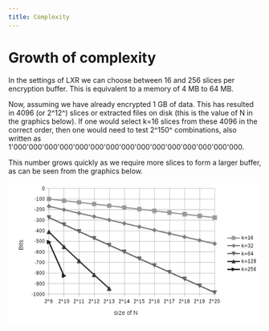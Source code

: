 ```yaml
---
title: Complexity
---
```


# Growth of complexity

In the settings of LXR we can choose between 16 and 256 slices per encryption buffer.  This is equivalent to a memory of 4 MB to 64 MB.

Now, assuming we have already encrypted 1 GB of data. This has resulted in 4096 (or 2^12^) slices or extracted files on disk (this is the value of N in the graphics below). If one would select k=16 slices from these 4096 in the correct order, then one would need to test 2^150^ combinations, also written as 1'000'000'000'000'000'000'000'000'000'000'000'000'000'000'000.

This number grows quickly as we require more slices to form a larger buffer, as can be seen from the graphics below.

![](../images/a5b24bd700591b91f378e6c932f554a7)

